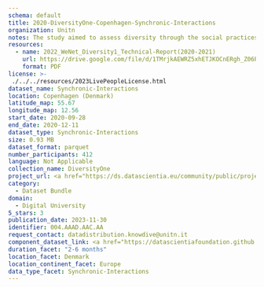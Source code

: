 ```yaml
---
schema: default
title: 2020-DiversityOne-Copenhagen-Synchronic-Interactions
organization: Unitn
notes: The study aimed to assess diversity through the social practices and daily behaviors of university students from eight different countries. The research was carried out in two phases. Initially, a large sample of students from Denmark, Italy, Mongolia, Paraguay, the United Kingdom, China, Mexico, and India, completed a survey on their social practices, as well as their socio-demographic, cultural, and psychological elements. In the second phase, a sub-sample of the respondents engaged in a four-week data collection by using an innovative smartphone application called iLog. This app collected data from thirty-four smartphone sensors around the clock, allowing for an in-depth investigation into the diversity and daily routines of university students across countries, both synchronically and diachronically.
resources:
  - name: 2022_WeNet_Diversity1_Technical-Report(2020-2021)
    url: https://drive.google.com/file/d/1TMrjkAEWRZ5xhETJKOCnERgh_Z06PO2E/view?usp=drive_link
    format: PDF
license: >-
 ./../../resources/2023LivePeopleLicense.html
dataset_name: Synchronic-Interactions
location: Copenhagen (Denmark)
latitude_map: 55.67
longitude_map: 12.56
start_date: 2020-09-28
end_date: 2020-12-11
dataset_type: Synchronic-Interactions
size: 0.93 MB
dataset_format: parquet
number_participants: 412
language: Not Applicable
collection_name: DiversityOne
project_url: <a href="https://ds.datascientia.eu/community/public/projects/3720e313-356e-4b7c-830e-be5cc7dbb3b10">https://ds.datascientia.eu/community/public/projects/3720e313-356e-4b7c-830e-be5cc7dbb3b10</a>
category: 
  - Dataset Bundle
domain: 
  - Digital University
5_stars: 3
publication_date: 2023-11-30
identifier: 004.AAAD.AAC.AA
request_contact: datadistribution.knowdive@unitn.it
component_dataset_link: <a href="https://datascientiafoundation.github.io/LivePeople/datasets/2020-DV1-Copenhagen-Questionnaire%20Diversity%20A/">2020-DV1-Copenhagen-Questionnaire Diversity A</a>, <a href="https://datascientiafoundation.github.io/LivePeople/datasets/2020-DV1-Copenhagen-Questionnaire%20Diversity%20B/">2020-DV1-Copenhagen-Questionnaire Diversity B</a>, <a href="https://datascientiafoundation.github.io/LivePeople/datasets/2020-DV1-Copenhagen-Questionnaire%20Diversity%20C/">2020-DV1-Copenhagen-Questionnaire Diversity C</a>
duration_facet: "2-6 months"
location_facet: Denmark
location_continent_facet: Europe
data_type_facet: Synchronic-Interactions
---
```

